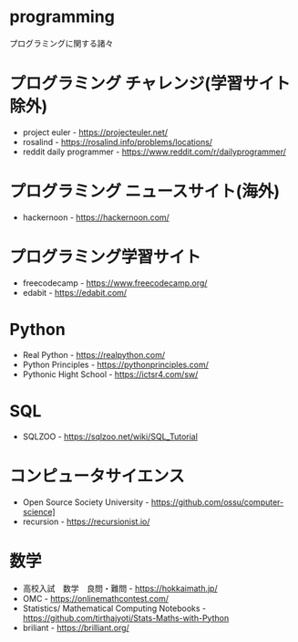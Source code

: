 # programming
プログラミングに関する諸々

# プログラミング チャレンジ(学習サイト除外)
* project euler - https://projecteuler.net/
* rosalind - https://rosalind.info/problems/locations/
* reddit daily programmer - https://www.reddit.com/r/dailyprogrammer/

# プログラミング ニュースサイト(海外)
* hackernoon - https://hackernoon.com/

# プログラミング学習サイト
* freecodecamp - https://www.freecodecamp.org/
* edabit - https://edabit.com/

# Python
* Real Python - https://realpython.com/
* Python Principles - https://pythonprinciples.com/
* Pythonic Hight School - https://ictsr4.com/sw/

# SQL
* SQLZOO - https://sqlzoo.net/wiki/SQL_Tutorial

# コンピュータサイエンス
* Open Source Society University - https://github.com/ossu/computer-science]
* recursion - https://recursionist.io/

# 数学
* 高校入試　数学　良問・難問 - https://hokkaimath.jp/
* OMC - https://onlinemathcontest.com/
* Statistics/ Mathematical Computing Notebooks - https://github.com/tirthajyoti/Stats-Maths-with-Python
* briliant - https://brilliant.org/

